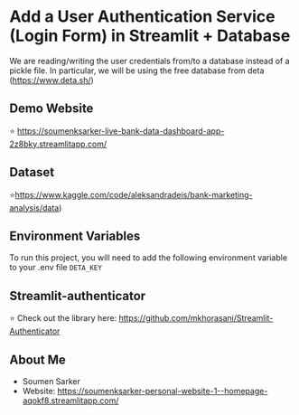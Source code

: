 
# Add a User Authentication Service (Login Form) in Streamlit + Database
We are reading/writing the user credentials from/to a database instead of a pickle file.
In particular, we will be using the free database from deta (https://www.deta.sh/)

## Demo Website
⭐ https://soumenksarker-live-bank-data-dashboard-app-2z8bky.streamlitapp.com/

## Dataset
⭐https://www.kaggle.com/code/aleksandradeis/bank-marketing-analysis/data)

## Environment Variables
To run this project, you will need to add the following environment variable to your .env file
`DETA_KEY`


## Streamlit-authenticator
⭐ Check out the library here: https://github.com/mkhorasani/Streamlit-Authenticator

## About Me
- Soumen Sarker
- Website: https://soumenksarker-personal-website-1--homepage-aqokf8.streamlitapp.com/

